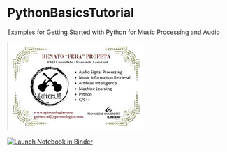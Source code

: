 # PythonBasicsTutorial
Examples for Getting Started with Python for Music Processing and Audio

![Guitars.AI](businesscard.jpg "Business Card")

[![Launch Notebook in Binder](https://mybinder.org/badge.svg)](https://mybinder.org/v2/gh/GuitarsAI/PythonBasicsTutorial/master?filepath=Python%20Basics.ipynb)
